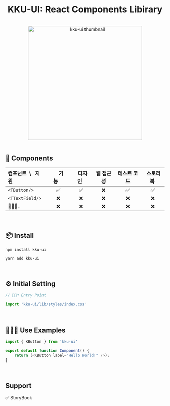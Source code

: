 <h1 align="center">KKU-UI: React Components Libirary</h1>

<br>

<div align="center">
  <img width="360" height="360" src="https://github.com/macjjuni/kku-ui/assets/38034518/9b93b70e-a5d5-4d5e-8794-e4b206bff57a" alt="kku-ui thumbnail" >
</div>

<br>





## 🎁 Components

|컴포넌트&nbsp; \ &nbsp; 지원|&nbsp;&nbsp;&nbsp;&nbsp;기능&nbsp;&nbsp;&nbsp;&nbsp;|&nbsp;&nbsp;디자인&nbsp;&nbsp;| 웹 접근성 |테스트 코드|&nbsp;스토리북&nbsp;|
|:---|:---:|:---:|:-----------------:|:----:|:---:|
|`<TButton/>`|✅|✅|❌|  ✅   |✅|
|`<TTextField/>`|❌|❌|❌|  ❌   |❌|
|🏃🏻‍♂️..|❌|❌|❌|  ❌   |❌|

<br>

## 📦 Install
```
npm install kku-ui
```
```
yarn add kku-ui
```

<br>

## ⚙️ Initial Setting
```typescript
// 🏃🏻‍♂️ Entry Point

import 'kku-ui/lib/styles/index.css'
```

<br>


## 🧑🏻‍💻 Use Examples

```typescript
import { KButton } from 'kku-ui'

export default function Component() {
    return (<KButton label="Hello World!" />);
} 
```

<br>


##  Support

✅ StoryBook


